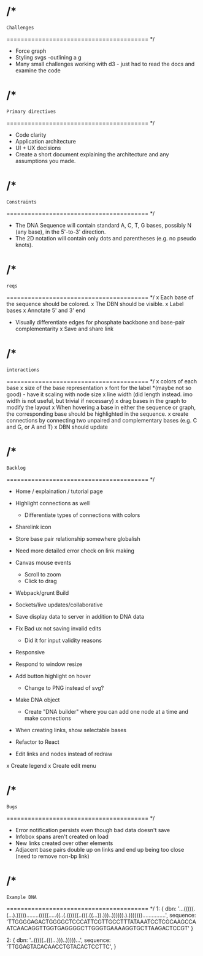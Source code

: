 /*
========================================
    Challenges
========================================
 */
- Force graph
- Styling svgs
  -outlining a g
- Many small challenges working with d3 - just had to read the docs and examine the code

/*
========================================
    Primary directives
========================================
 */
- Code clarity
- Application architecture
- UI + UX decisions
- Create a short document explaining the architecture and any assumptions you made.

/*
========================================
    Constraints
========================================
 */
- The DNA Sequence will contain standard A, C, T, G bases, possibly N (any base), in the 5'-to-3' direction.
- The 2D notation will contain only dots and parentheses (e.g. no pseudo knots).

/*
========================================
    reqs
========================================
 */
x Each base of the sequence should be colored.
x The DBN should be visible.
x Label bases
x Annotate 5' and 3' end
- Visually differentiate edges for phosphate backbone and base-pair complementarity
x Save and share link

/*
========================================
    interactions
========================================
 */
x colors of each base
x size of the base representation
x font for the label *(maybe not so good) - have it scaling with node size
x line width (did length instead. imo width is not useful, but trivial if necessary)
x drag bases in the graph to modify the layout
x When hovering a base in either the sequence or graph, the corresponding base should be highlighted in the sequence.
x create connections by connecting two unpaired and complementary bases (e.g. C and G, or A and T)
  x DBN should update


/*
========================================
    Backlog
========================================
 */
- Home / explaination / tutorial page
- Highlight connections as well
  - Differentiate types of connections with colors
- Sharelink icon
- Store base pair relationship somewhere globalish
- Need more detailed error check on link making

- Canvas mouse events
  - Scroll to zoom
  - Click to drag
- Webpack/grunt Build
- Sockets/live updates/collaborative
- Save display data to server in addition to DNA data
- Fix Bad ux not saving invalid edits
  - Did it for input validity reasons
- Responsive
- Respond to window resize
- Add button highlight on hover
  - Change to PNG instead of svg?
- Make DNA object
  - Create "DNA builder" where you can add one node at a time and make connections
- When creating links, show selectable bases
- Refactor to React
- Edit links and nodes instead of redraw

x Create legend
x Create edit menu

/*
========================================
    Bugs
========================================
 */
- Error notification persists even though bad data doesn't save
- Infobox spans aren't created on load
- New links created over other elements
- Adjacent base pairs double up on links and end up being too close (need to remove non-bp link)

/*
========================================
    Example DNA
========================================
 */
1: {
  dbn: '...(((((.(...).)))))........(((((.....((..(.((((((..(((.((...)).)))..)))))).).)))))))...............',
  sequence: 'TTGGGGAGACTGGGGCTCCCATTCGTTGCCTTTATAAATCCTCGCAAGCCAATCAACAGGTTGGTGAGGGGCTTGGGTGAAAAGGTGCTTAAGACTCCGT'
}

2: {
  dbn: '..(((((..(((...)))..)))))...',
  sequence: 'TTGGAGTACACAACCTGTACACTCCTTC',
}
